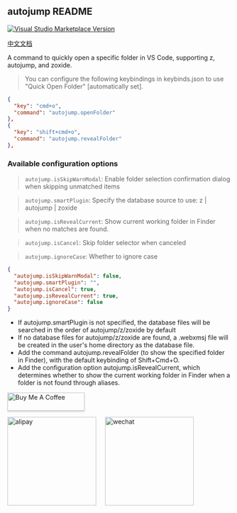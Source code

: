 ## autojump README

<a href="https://marketplace.visualstudio.com/items?itemName=webxmsj.autojump" target="__blank"><img src="https://img.shields.io/visual-studio-marketplace/v/webxmsj.autojump.svg?color=eee&amp;label=VS%20Code%20Marketplace&logo=visual-studio-code" alt="Visual Studio Marketplace Version" /></a>

[中文文档](./README_CN.md)

A command to quickly open a specific folder in VS Code, supporting z, autojump, and zoxide.

> You can configure the following keybindings in keybinds.json to use "Quick Open Folder" [automatically set].

```json
{
  "key": "cmd+o",
  "command": "autojump.openFolder"
},
{
  "key": "shift+cmd+o",
  "command": "autojump.revealFolder"
},
```

### Available configuration options

> `autojump.isSkipWarnModal`: Enable folder selection confirmation dialog when skipping unmatched items

> `autojump.smartPlugin`: Specify the database source to use: z | autojump | zoxide

> `autojump.isRevealCurrent`: Show current working folder in Finder when no matches are found.

> `autojump.isCancel`: Skip folder selector when canceled

> `autojump.ignoreCase`: Whether to ignore case

```json
{
  "autojump.isSkipWarnModal": false,
  "autojump.smartPlugin": "",
  "autojump.isCancel": true,
  "autojump.isRevealCurrent": true,
  "autojump.ignoreCase": false
}
```

* If autojump.smartPlugin is not specified, the database files will be searched in the order of autojump/z/zoxide by default
* If no database files for autojump/z/zoxide are found, a .webxmsj file will be created in the user's home directory as the database file.
* Add the command autojump.revealFolder (to show the specified folder in Finder), with the default keybinding of Shift+Cmd+O.
* Add the configuration option autojump.isRevealCurrent, which determines whether to show the current working folder in Finder when a folder is not found through aliases.

<a href="https://www.buymeacoffee.com/gbraad" target="_blank"><img src="https://www.buymeacoffee.com/assets/img/custom_images/orange_img.png" alt="Buy Me A Coffee" style="height: 41px !important;width: 174px !important;box-shadow: 0px 3px 2px 0px rgba(190, 190, 190, 0.5) !important;-webkit-box-shadow: 0px 3px 2px 0px rgba(190, 190, 190, 0.5) !important;" ></a>

<div style="display:flex;height: 300px;gap: 20px;">
<img src="https://cdn.staticaly.com/gh/webxmsj/picx-images-hosting@master/611693473392_.pic.758unr4lga80.webp" style="width: 200px" alt="alipay"></img>
<img src="https://cdn.staticaly.com/gh/webxmsj/picx-images-hosting@master/601693473391_.pic.6w0ja764mnk0.webp" style="width: 200px" alt="wechat"></img>
</div>
